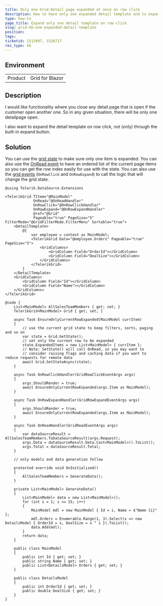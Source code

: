 ```yaml
---
title: Only one Grid-Detail page expanded at once on row click
description: How to have only one expanded detail template and to expand it on row click
type: how-to
page_title: Expand only one detail template on row click
slug: grid-kb-one-expanded-detail-template
position: 
tags: 
ticketid: 1513997, 1520717
res_type: kb
---
```


## Environment
<table>
	<tbody>
		<tr>
			<td>Product</td>
			<td>Grid for Blazor</td>
		</tr>
	</tbody>
</table>

<!-- duplicate, merge with grid-kb-expand-only-current -->

## Description
I would like functionality where you close any detail page that is open if the customer open another one. So in any given situation, there will be only one detailpage open.

I also want to expand the detail template on row click, not (only) through the built-in expand button.

## Solution
You can use the [grid state](slug:grid-state) to make sure only one item is expanded. You can also use the [OnRead event](slug:components/grid/manual-operations) to have an ordered list of the current page items so you can get the row index easily for use with the state. You can also use the [grid events](slug:grid-events) (`OnRowClick` and `OnRowExpand`) to call the logic that will change the grid state.

````RAZOR
@using Telerik.DataSource.Extensions

<TelerikGrid TItem="@MainModel"
             OnRead="@OnReadHandler"
             OnRowClick="@OnRowClickHandler"
             OnRowExpand="@OnRowExpandHandler"
             @ref="@Grid"
             Pageable="true" PageSize="5" FilterMode="@GridFilterMode.FilterMenu" Sortable="true">
    <DetailTemplate>
        @{
            var employee = context as MainModel;
            <TelerikGrid Data="@employee.Orders" Pageable="true" PageSize="5">
                <GridColumns>
                    <GridColumn Field="OrderId"></GridColumn>
                    <GridColumn Field="DealSize"></GridColumn>
                </GridColumns>
            </TelerikGrid>
        }
    </DetailTemplate>
    <GridColumns>
        <GridColumn Field="Id"></GridColumn>
        <GridColumn Field="Name"></GridColumn>
    </GridColumns>
</TelerikGrid>

@code {
    List<MainModel> AllSalesTeamMembers { get; set; }
    TelerikGrid<MainModel> Grid { get; set; }

    async Task EnsureOnlyCurrentRowExpanded(MainModel currItem)
    {
        // use the current grid state to keep filters, sorts, paging and so on
        var state = Grid.GetState();
        // set only the current row to be expanded
        state.ExpandedItems = new List<MainModel> { currItem };
        // Note: SetState() will call OnRead, so you may want to
        // consider raising flags and caching data if you want to reduce requests for remote data
        await Grid.SetStateAsync(state);
    }

    async Task OnRowClickHandler(GridRowClickEventArgs args)
    {
        args.ShouldRender = true;
        await EnsureOnlyCurrentRowExpanded(args.Item as MainModel);
    }

    async Task OnRowExpandHandler(GridRowExpandEventArgs args)
    {
        args.ShouldRender = true;
        await EnsureOnlyCurrentRowExpanded(args.Item as MainModel);
    }

    async Task OnReadHandler(GridReadEventArgs args)
    {
        var dataSourceResult = AllSalesTeamMembers.ToDataSourceResult(args.Request);
        args.Data = dataSourceResult.Data.Cast<MainModel>().ToList();
        args.Total = dataSourceResult.Total;
    }

    // only models and data generation follow

    protected override void OnInitialized()
    {
        AllSalesTeamMembers = GenerateData();
    }

    private List<MainModel> GenerateData()
    {
        List<MainModel> data = new List<MainModel>();
        for (int i = 1; i <= 15; i++)
        {
            MainModel mdl = new MainModel { Id = i, Name = $"Name {i}" };
            mdl.Orders = Enumerable.Range(1, 3).Select(x => new DetailsModel { OrderId = x, DealSize = x ^ i }).ToList();
            data.Add(mdl);
        }
        return data;
    }

    public class MainModel
    {
        public int Id { get; set; }
        public string Name { get; set; }
        public List<DetailsModel> Orders { get; set; }
    }

    public class DetailsModel
    {
        public int OrderId { get; set; }
        public double DealSize { get; set; }
    }
}
````
